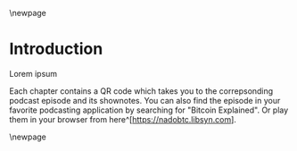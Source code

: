 \newpage

# Introduction

Lorem ipsum

Each chapter contains a QR code which takes you to the correpsonding podcast episode and its shownotes. You can also find the episode in your favorite podcasting application by searching for "Bitcoin Explained". Or play them in your browser from here^[<https://nadobtc.libsyn.com>].

\newpage
